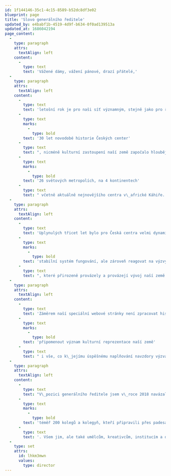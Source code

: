 ```yaml
---
id: 1f144146-35c1-4c15-8589-b52dc8df3e02
blueprint: page
title: 'Slovo generálního ředitele'
updated_by: e4babf1b-4519-4d9f-b634-0f0ad139513a
updated_at: 1686042194
page_content:
  -
    type: paragraph
    attrs:
      textAlign: left
    content:
      -
        type: text
        text: 'Vážené dámy, vážení pánové, drazí přátelé,'
  -
    type: paragraph
    attrs:
      textAlign: left
    content:
      -
        type: text
        text: 'letošní rok je pro naši síť významným, stejně jako pro řadu dalších organizací a institucí včetně naší samostatné republiky jako takové. Připomínáme si '
      -
        type: text
        marks:
          -
            type: bold
        text: '30 let novodobé historie Českých center'
      -
        type: text
        text: ", nicméně kulturní zastoupení naší země započalo hlouběji v\_minulosti, kdy vznikala tzv. kulturní a informační střediska socialistického přátelství např. ve Varšavě, Bukurešti, Berlíně nebo Sofii a na jejichž činnost v\_roce 1993 navázala právě Česká centra. Došlo k\_zásadní transformaci činnosti a rozšíření sítě v 90. letech do západní Evropy a Severní Ameriky a po roce 2000 také např. do východní Asie. V\_současné době jsme přítomni v\_"
      -
        type: text
        marks:
          -
            type: bold
        text: '26 světových metropolích, na 4 kontinentech'
      -
        type: text
        text: " včetně aktuálně nejnovějšího centra v\_africké Káhiře. "
  -
    type: paragraph
    attrs:
      textAlign: left
    content:
      -
        type: text
        text: 'Uplynulých třicet let bylo pro Česká centra velmi dynamických. Bylo potřeba nastavit vlastní '
      -
        type: text
        marks:
          -
            type: bold
        text: 'stabilní systém fungování, ale zároveň reagovat na výzvy'
      -
        type: text
        text: ", které přirozeně provázely a provázejí vývoj naší země i celého současného světa. Zásadními okamžiky pro nás bylo jak samotné rozdělení republiky, které nasměrovalo naši činnost, tak posléze vstup do NATO, EU včetně jejího již druhého předsednictví v\_nedávné době, ale i nepředvídatelných událostí posledních let v\_podobě pandemie nebo válečná agrese. "
  -
    type: paragraph
    attrs:
      textAlign: left
    content:
      -
        type: text
        text: 'Záměrem naší speciální webové stránky není zpracovat historická fakta a data, ale prostřednictvím vybraných dokumentů, mediálních výstupů, původních rozhovorů nebo autentických vzpomínek daných aktérů '
      -
        type: text
        marks:
          -
            type: bold
        text: 'připomenout význam kulturní reprezentace naší země'
      -
        type: text
        text: " i vše, co k\_jejímu úspěšnému naplňování navzdory výzvám doby minulé i současné vedlo. "
  -
    type: paragraph
    attrs:
      textAlign: left
    content:
      -
        type: text
        text: "V\_pozici generálního ředitele jsem v\_roce 2018 navázal na práci svých 12 předchůdců a jednotlivé pobočky v\_zahraničí vedlo a koordinovalo do této doby "
      -
        type: text
        marks:
          -
            type: bold
        text: 'téměř 200 kolegů a kolegyň, kteří připravili přes padesát tisíc prezentací české kultury ve světě'
      -
        type: text
        text: '. Všem jim, ale také umělcům, kreativcům, institucím a dalším partnerům patří za uplynulých 30 let spolupráce velký dík. Do budoucna bych síti Českých center přál stabilní zázemí a nadšený a zapálený tým, který je hrdý na své Česko.'
  -
    type: set
    attrs:
      id: lhkm3mwn
      values:
        type: director
---
```

